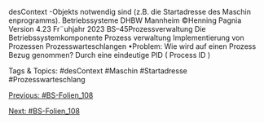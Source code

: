 desContext -Objekts notwendig sind (z.B. die Startadresse des Maschin enprogramms).
Betriebssysteme DHBW Mannheim ©Henning Pagnia Version 4.23 Fr¨uhjahr 2023 BS–45Prozessverwaltung Die Betriebssystemkomponente Prozess verwaltung Implementierung von Prozessen
Prozesswarteschlangen
•Problem: Wie wird auf einen Prozess Bezug genommen?
Durch eine eindeutige PID ( Process ID )

   Tags & Topics:
   #desContext
   #Maschin
   #Startadresse
   #Prozesswarteschlang

[Previous: #BS-Folien_108](BS-Folien_108.md)

[Next: #BS-Folien_108](BS-Folien_108.md)